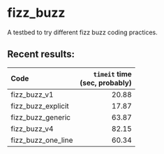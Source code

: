 # fizz_buzz
A testbed to try different fizz buzz coding practices.

## Recent results:

| Code | `timeit` time<br>(sec, probably) |
|:---| ---: |
| fizz_buzz_v1         | 20.88 |
| fizz_buzz_explicit   | 17.87 |
| fizz_buzz_generic    | 63.87 |
| fizz_buzz_v4         | 82.15 |
| fizz_buzz_one_line   | 60.34 |

